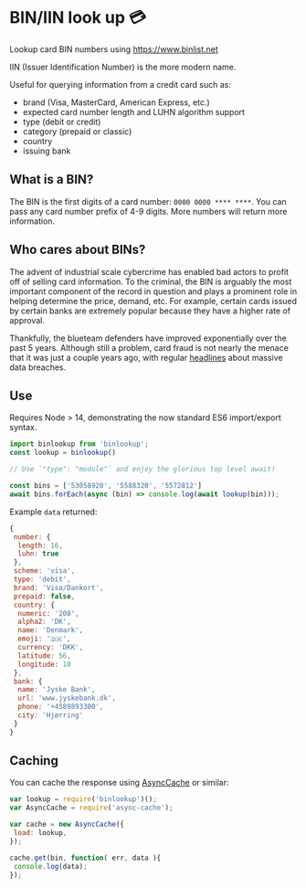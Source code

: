 # BIN/IIN look up 💳

Lookup card BIN numbers using <https://www.binlist.net>

IIN (Issuer Identification Number) is the more modern name.

Useful for querying information from a credit card such as:

- brand (Visa, MasterCard, American Express, etc.)
- expected card number length and LUHN algorithm support
- type (debit or credit)
- category (prepaid or classic)
- country
- issuing bank

## What is a BIN?

The BIN is the first digits of a card number: `0000 0000 **** ****`. You can
pass any card number prefix of 4-9 digits. More numbers will return more
information.

## Who cares about BINs?

The advent of industrial scale cybercrime has enabled bad actors to profit off of selling card information. To the criminal, the BIN is arguably
the most important component of the record in question and plays a prominent role in helping determine the price, demand, etc. For example, certain cards
issued by certain banks are extremely popular because they have a higher rate of approval.

Thankfully, the blueteam defenders have improved exponentially over the past 5 years. Although still a problem, card fraud is not nearly the menace that it was just a couple years ago,
with regular [headlines]() about massive data breaches.

## Use

Requires Node > 14, demonstrating the now standard ES6 import/export syntax.

```js
import binlookup from 'binlookup';
const lookup = binlookup()

// Use `"type": "module"` and enjoy the glorious top level await!

const bins = ['53058920', '5588320', '5572812']
await bins.forEach(async (bin) => console.log(await lookup(bin)));
```

Example `data` returned:

```js
{
 number: {
  length: 16,
  luhn: true
 },
 scheme: 'visa',
 type: 'debit',
 brand: 'Visa/Dankort',
 prepaid: false,
 country: {
  numeric: '208',
  alpha2: 'DK',
  name: 'Denmark',
  emoji: '🇩🇰',
  currency: 'DKK',
  latitude: 56,
  longitude: 10
 },
 bank: {
  name: 'Jyske Bank',
  url: 'www.jyskebank.dk',
  phone: '+4589893300',
  city: 'Hjørring'
 }
}
```

## Caching

You can cache the response using [AsyncCache](https://www.npmjs.com/package/async-cache)
or similar:

```js
var lookup = require('binlookup')();
var AsyncCache = require('async-cache');

var cache = new AsyncCache({
 load: lookup,
});

cache.get(bin, function( err, data ){
 console.log(data);
});
```

